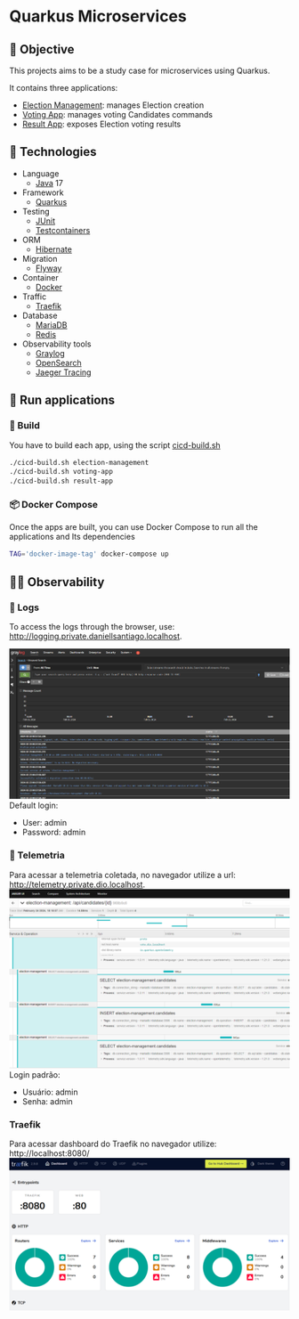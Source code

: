 # Quarkus Microservices

## 🎯 Objective

This projects aims to be a study case for microservices using Quarkus. 

It contains three applications:
- [Election Management]: manages Election creation 
- [Voting App]: manages voting Candidates commands
- [Result App]: exposes Election voting results

## 📜 Technologies

- Language
    - [Java] 17
- Framework
    - [Quarkus]
- Testing
    - [JUnit]
    - [Testcontainers]
- ORM
    - [Hibernate]
- Migration
    - [Flyway]
- Container
    - [Docker]
- Traffic
    - [Traefik]
- Database
    - [MariaDB]
    - [Redis]
- Observability tools
    - [Graylog]
    - [OpenSearch]
    - [Jaeger Tracing]

## 🚀 Run applications

### 🎁 Build

You have to build each app, using the script [cicd-build.sh]

```bash
./cicd-build.sh election-management
./cicd-build.sh voting-app
./cicd-build.sh result-app
```
### 📦 Docker Compose
Once the apps are built, you can use Docker Compose to run all the applications and Its dependencies
```bash
TAG='docker-image-tag' docker-compose up
```

## 👨‍💻 Observability
### 👀 Logs
To access the logs through the browser, use: http://logging.private.daniellsantiago.localhost.

![Logging with Graylog](docs/graylog.png "Logging with Graylog")
Default login:
- User: admin
- Password: admin

### 🔢 Telemetria
Para acessar a telemetria coletada, no navegador utilize a url: http://telemetry.private.dio.localhost.
![Telemetry with Jaeger UI](docs/jaeger-ui.png "Telemetry with Jaeger UI")
Login padrão:
- Usuário: admin
- Senha: admin

###  Traefik
Para acessar dashboard do Traefik no navegador utilize: http://localhost:8080/
![Traefik Dashboard](docs/traefik.png "Traefik Dashboard")

[Java]: https://www.java.com/pt-BR/
[Quarkus]: https://quarkus.io/
[Docker]: https://www.docker.com/
[Traefik]: https://doc.traefik.io/traefik/
[MariaDB]: https://mariadb.org/
[Redis]: https://redis.io/
[MongoDB]: https://www.mongodb.com/pt-br
[Graylog]: https://graylog.org/
[OpenSearch]: https://opensearch.org/
[Jaeger Tracing]: https://www.jaegertracing.io/
[JUnit]: https://junit.org/junit5/
[Testcontainers]: https://testcontainers.com/
[Hibernate]: https://hibernate.org/
[Flyway]: https://flywaydb.org/

[Election Management]: https://github.com/daniellsantiago/quarkus-microservices/blob/main/election-management/README.md
[Voting App]: https://github.com/daniellsantiago/quarkus-microservices/blob/main/voting-app/README.md
[Result App]: https://github.com/daniellsantiago/quarkus-microservices/blob/main/result-app/README.md

[docker-compose.yml]: https://github.com/daniellsantiago/quarkus-microservices/blob/main/docker-compose.yml
[common.yml]: https://github.com/daniellsantiago/quarkus-microservices/blob/main/common.yml
[cicd-build.sh]: https://github.com/daniellsantiago/quarkus-microservices/blob/main/cicd-build.sh